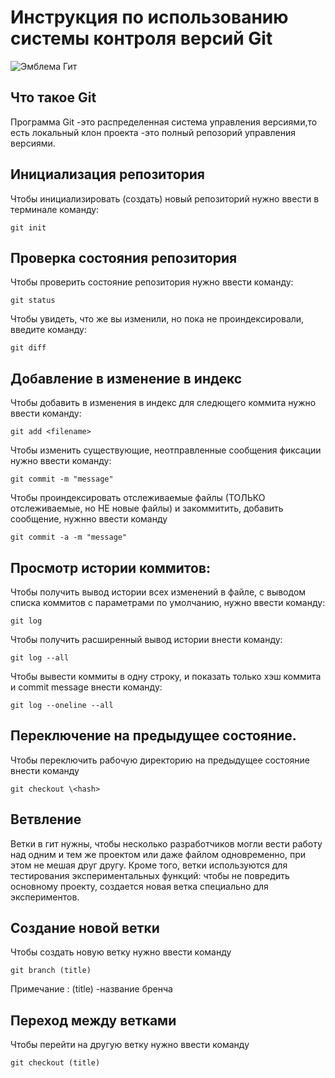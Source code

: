 # **Инструкция по использованию системы контроля версий Git**

![Эмблема Гит](git.jpeg)

## Что такое Git

Программа Git -это распределенная система управления версиями,то есть локальный клон проекта -это полный репозорий управления версиями.

## Инициализация репозитория

Чтобы инициализировать (создать) новый репозиторий нужно ввести в терминале команду:

    git init 

  ## Проверка состояния репозитория  

  Чтобы проверить состояние репозитория нужно ввести команду:

    git status
    
  Чтобы увидеть, что же вы изменили, но пока не проиндексировали, введите команду:

    git diff
## Добавление в изменение в индекс

Чтобы добавить в изменения в индекс для следющего коммита нужно ввести команду:


    git add <filename>
    
Чтобы изменить существующие, неотправленные сообщения фиксации нужно ввести команду:

    git commit -m "message"

Чтобы проиндексировать отслеживаемые файлы (ТОЛЬКО отслеживаемые, но НЕ новые файлы) и закоммитить, добавить сообщение, нужнно ввести команду 
  
    git commit -a -m "message"

  ## Просмотр истории коммитов:
  Чтобы получить вывод истории всех изменений в файле, с выводом списка коммитов с параметрами по умолчанию, нужно ввести команду:

    git log

Чтобы получить расширенный вывод истории внести команду:

    git log --all
Чтобы  вывести коммиты в одну строку, и показать только хэш коммита и commit message внести команду:
  
    git log --oneline --all

## Переключение на предыдущее состояние.
Чтобы переключить рабочую директорию на предыдущее состояние внести команду
  
    git checkout \<hash>

## Ветвление

Ветки в гит нужны, чтобы несколько разработчиков могли вести работу над одним и тем же проектом или даже файлом одновременно, при этом не мешая друг другу. Кроме того, ветки используются для тестирования экспериментальных функций: чтобы не повредить основному проекту, создается новая ветка специально для экспериментов.
## Создание новой ветки

Чтобы создать новую ветку нужно ввести команду

    git branch (title)

Примечание : (title) -название бренча

## Переход между ветками 

Чтобы перейти на другую ветку нужно ввести команду

    git checkout (title)

